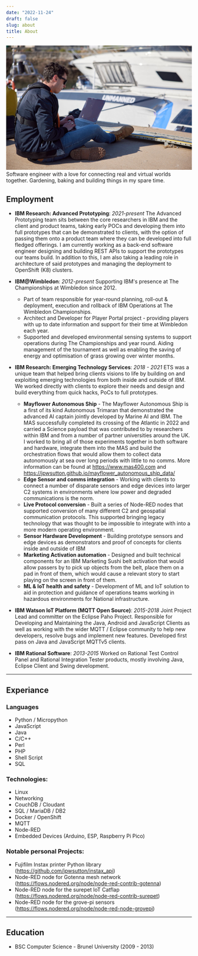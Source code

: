 ```yaml
---
date: "2022-11-24"
draft: false
slug: about
title: About
---
```


![](cover.jpeg)
Software engineer with a love for connecting real and virtual worlds together. Gardening, baking and building things in my spare time.

## Employment

* **IBM Research: Advanced Prototyping**: *2021-present*
The Advanced Prototyping team sits between the core researchers in IBM and the client and product teams, taking early POCs and developing them into full prototypes that can be demonstrated to clients, with the option of passing them onto a product team where they can be developed into full fledged offerings. I am currently working as a back-end software engineer designing and building REST APIs to support the prototypes our teams build. In addition to this, I am also taking a leading role in architecture of said prototypes and managing the deployment to OpenShift (K8) clusters.


* **IBM@Wimbledon**: *2012-present*
Supporting IBM's presence at The Championships at Wimbledon since 2012. 
  - Part of team responsible for year-round planning, roll-out & deployment, execution and rollback of IBM Operations at The Wimbledon Championships.
  - Architect and Developer for Player Portal project - providing players with up to date information and support for their time at Wimbledon each year.
  - Supported and developed environmental sensing systems to support operations during The Championships and year round. Aiding management of the tournament as well as enabling the saving of energy and optimisation of grass growing over winter months.

* **IBM Research: Emerging Technology Services**: *2018 - 2021*
  ETS was a unique team that helped bring clients visions to life by building on and exploiting emerging technologies from both inside and outside of IBM. We worked directly with clients to explore their needs and design and build everything from quick hacks, PoCs to full prototypes.
  - **Mayflower Autonomous Ship** - The Mayflower Autonomous Ship is a first of its kind Autonomous Trimaran that demonstrated the advanced AI captain jointly developed by Marine AI and IBM. The MAS successfully completed its crossing of the Atlantic in 2022 and carried a Science payload that was contributed to by researchers within IBM and from a number of partner universities around the UK. I worked to bring all of those experiments together in both software and hardware, integrate them into the MAS and build the orchestration flows that would allow them to collect data autonomously at sea over long periods with little to no comms. More information can be found at https://www.mas400.com and https://jpwsutton.github.io/mayflower_autonomous_ship_data/
  - **Edge Sensor and comms integration** - Working with clients to connect a number of disparate sensors and edge devices into larger C2 systems in environments where low power and degraded communications is the norm. 
  - **Live Protocol conversion** - Built a series of Node-RED nodes that supported conversion of many different C2 and geospatial communication protocols. This supported bringing legacy technology that was thought to be impossible to integrate with into a more modern operating environment. 
  - **Sensor Hardware Development** - Building prototype sensors and edge devices as demonstrators and proof of concepts for clients inside and outside of IBM
  - **Marketing Activation automation** - Designed and built technical components for an IBM Marketing Sushi belt activation that would allow passers by to pick up objects from the belt, place them on a pad in front of them, which would cause a relevant story to start playing on the screen in front of them.
  - **ML & IoT health  and safety** - Development of ML and IoT solution to aid in protection and guidance of operations teams working in hazardous environments for National infrastructure.
* **IBM Watson IoT Platform (MQTT Open Source)**: *2015-2018*
Joint Project Lead and committer on the Eclipse Paho Project. Responsible for Developing and Maintaining the Java, Android and JavaScript Clients as well as working with the wider MQTT / Eclipse community to help new developers, resolve bugs and implement new features. Developed first pass on Java and JavaScript MQTTv5 clients.
* **IBM Rational Software**: *2013-2015*
Worked on Rational Test Control Panel and Rational Integration Tester products, mostly involving Java, Eclipse Client and Swing development.

---

## Experiance

### Languages
 - Python / Micropython
 - JavaScript
 - Java
 - C/C++
 - Perl
 - PHP
 - Shell Script
 - SQL

### Technologies:
 - Linux
 - Networking
 - CouchDB / Cloudant
 - SQL / MariaDB / DB2
 - Docker / OpenShift
 - MQTT
 - Node-RED
 - Embedded Devices (Arduino, ESP, Raspberry Pi Pico)

### Notable personal Projects:
 - Fujifilm Instax printer Python library (https://github.com/jpwsutton/instax_api)
 - Node-RED node for Gotenna mesh network (https://flows.nodered.org/node/node-red-contrib-gotenna)
 - Node-RED node for the surepet IoT Catflap (https://flows.nodered.org/node/node-red-contrib-surepet)
 - Node-RED node for the grove-pi sensors (https://flows.nodered.org/node/node-red-node-grovepi)

---

## Education
 - BSC Computer Science - Brunel University (2009 - 2013)



